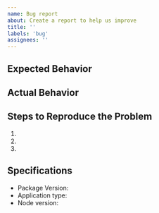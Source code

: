 ```yaml
---
name: Bug report
about: Create a report to help us improve
title: ''
labels: 'bug'
assignees: ''
---
```


## Expected Behavior

## Actual Behavior

## Steps to Reproduce the Problem

1.
1.
1.

## Specifications

- Package Version:
- Application type:
- Node version: